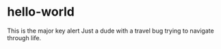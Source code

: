 # hello-world
This is the major key alert
Just a dude with a travel bug trying to navigate through life. 
